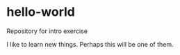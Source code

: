 # hello-world
Repository for intro exercise

I like to learn new things. Perhaps this will be one of them.
